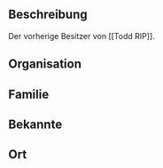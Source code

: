 ## Beschreibung
Der vorherige Besitzer von [[Todd RIP]]. 

## Organisation


## Familie


## Bekannte


## Ort
